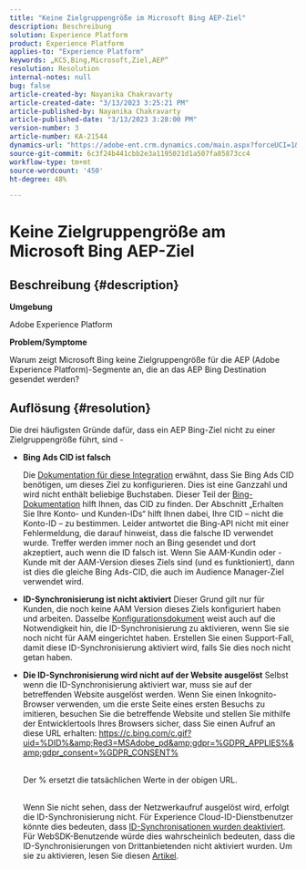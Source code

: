 ```yaml
---
title: "Keine Zielgruppengröße im Microsoft Bing AEP-Ziel"
description: Beschreibung
solution: Experience Platform
product: Experience Platform
applies-to: "Experience Platform"
keywords: „KCS,Bing,Microsoft,Ziel,AEP“
resolution: Resolution
internal-notes: null
bug: false
article-created-by: Nayanika Chakravarty
article-created-date: "3/13/2023 3:25:21 PM"
article-published-by: Nayanika Chakravarty
article-published-date: "3/13/2023 3:28:00 PM"
version-number: 3
article-number: KA-21544
dynamics-url: "https://adobe-ent.crm.dynamics.com/main.aspx?forceUCI=1&pagetype=entityrecord&etn=knowledgearticle&id=dd88ec42-b3c1-ed11-83ff-6045bd0065b6"
source-git-commit: 6c3f24b441cbb2e3a1195021d1a507fa85873cc4
workflow-type: tm+mt
source-wordcount: '450'
ht-degree: 48%

---
```


# Keine Zielgruppengröße am Microsoft Bing AEP-Ziel

## Beschreibung {#description}


<b>Umgebung</b>

Adobe Experience Platform

<b>Problem/Symptome</b>

Warum zeigt Microsoft Bing keine Zielgruppengröße für die AEP (Adobe Experience Platform)-Segmente an, die an das AEP Bing Destination gesendet werden?


## Auflösung {#resolution}


Die drei häufigsten Gründe dafür, dass ein AEP Bing-Ziel nicht zu einer Zielgruppengröße führt, sind -

- <b>Bing Ads CID ist falsch</b>

   Die [Dokumentation für diese Integration](https://experienceleague.adobe.com/docs/experience-platform/destinations/catalog/advertising/bing.html?lang=de) erwähnt, dass Sie Bing Ads CID benötigen, um dieses Ziel zu konfigurieren. Dies ist eine Ganzzahl und wird nicht<b> </b>enthält beliebige Buchstaben. Dieser Teil der [Bing-Dokumentation](https://learn.microsoft.com/de-de/advertising/guides/get-started?view=bingads-13) hilft Ihnen, das CID zu finden. Der Abschnitt „Erhalten Sie Ihre Konto- und Kunden-IDs“ hilft Ihnen dabei, Ihre CID – nicht die Konto-ID – zu bestimmen.
Leider antwortet die Bing-API nicht mit einer Fehlermeldung, die darauf hinweist, dass die falsche ID verwendet wurde. Treffer werden immer noch an Bing gesendet und dort akzeptiert, auch wenn die ID falsch ist. Wenn Sie AAM-Kundin oder -Kunde mit der AAM-Version dieses Ziels sind (und es funktioniert), dann ist dies die gleiche Bing Ads-CID, die auch im Audience Manager-Ziel verwendet wird.
- <b>ID-Synchronisierung ist nicht aktiviert</b>    Dieser Grund gilt nur für Kunden, die noch keine AAM Version dieses Ziels konfiguriert haben und arbeiten. Dasselbe [Konfigurationsdokument](https://experienceleague.adobe.com/docs/experience-platform/destinations/catalog/advertising/bing.html?lang=de) weist auch auf die Notwendigkeit hin, die ID-Synchronisierung zu aktivieren, wenn Sie sie noch nicht für AAM eingerichtet haben. Erstellen Sie einen Support-Fall, damit diese ID-Synchronisierung aktiviert wird, falls Sie dies noch nicht getan haben.
- <b>Die ID-Synchronisierung wird nicht auf der Website ausgelöst</b>
Selbst wenn die ID-Synchronisierung aktiviert war, muss sie auf der betreffenden Website ausgelöst werden. Wenn Sie einen Inkognito-Browser verwenden, um die erste Seite eines ersten Besuchs zu imitieren, besuchen Sie die betreffende Website und stellen Sie mithilfe der Entwicklertools Ihres Browsers sicher, dass Sie einen Aufruf an diese URL erhalten: https://c.bing.com/c.gif?uid=%DID%&amp;Red3=MSAdobe_pd&amp;gdpr=%GDPR_APPLIES%&amp;gdpr_consent=%GDPR_CONSENT%


   <br>    Der % ersetzt die tatsächlichen Werte in der obigen URL.


   <br>    Wenn Sie nicht sehen, dass der Netzwerkaufruf ausgelöst wird, erfolgt die ID-Synchronisierung nicht. Für Experience Cloud-ID-Dienstbenutzer könnte dies bedeuten, dass [ID-Synchronisationen wurden deaktiviert](https://experienceleague.adobe.com/docs/id-service/using/id-service-api/configurations/disableidsync.html?lang=de). Für WebSDK-Benutzende würde dies wahrscheinlich bedeuten, dass die ID-Synchronisierungen von Drittanbietenden nicht aktiviert wurden. Um sie zu aktivieren, lesen Sie diesen [Artikel](https://experienceleague.adobe.com/docs/experience-cloud-kcs/kbarticles/KA-20248.html?lang=de).

